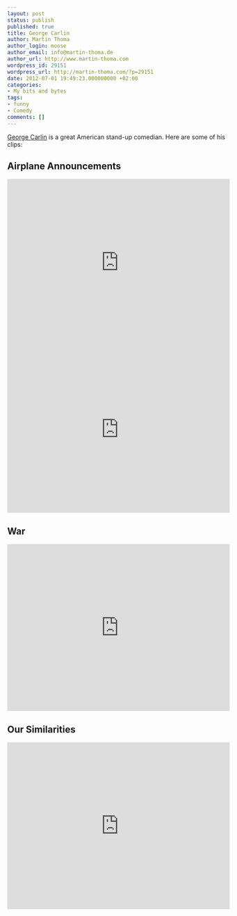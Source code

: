 ```yaml
---
layout: post
status: publish
published: true
title: George Carlin
author: Martin Thoma
author_login: moose
author_email: info@martin-thoma.de
author_url: http://www.martin-thoma.com
wordpress_id: 29151
wordpress_url: http://martin-thoma.com/?p=29151
date: 2012-07-01 19:49:23.000000000 +02:00
categories:
- My bits and bytes
tags:
- funny
- Comedy
comments: []
---
```

<a href="http://en.wikipedia.org/wiki/George_Carlin">George Carlin</a> is a great American stand-up comedian. Here are some of his clips:

<h2>Airplane Announcements</h2>
<iframe width="512" height="384" src="http://www.youtube.com/embed/h7uMom9N5-I" frameborder="0" allowfullscreen></iframe>

<iframe width="512" height="384" src="http://www.youtube.com/embed/feylIp-psJ0" frameborder="0" allowfullscreen></iframe>

<h2>War</h2>
<iframe width="512" height="384" src="http://www.youtube.com/embed/gnK8_KJcmWg" frameborder="0" allowfullscreen></iframe>

<h2>Our Similarities</h2>
<iframe width="512" height="384" src="http://www.youtube.com/embed/cgps85scy1g" frameborder="0" allowfullscreen></iframe>
